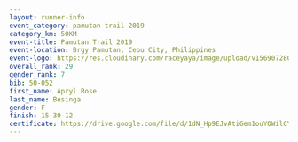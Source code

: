 ```yaml
---
layout: runner-info 
event_category: pamutan-trail-2019 
category_km: 50KM 
event-title: Pamutan Trail 2019 
event-location: Brgy Pamutan, Cebu City, Philippines 
event-logo: https://res.cloudinary.com/raceyaya/image/upload/v1569072806/logo/pamutan-trail_d8abrj.jpg 
overall_rank: 29
gender_rank: 7
bib: 50-052
first_name: Apryl Rose
last_name: Besinga
gender: F
finish: 15-30-12
certificate: https://drive.google.com/file/d/1dN_Hp9EJvAtiGem1ouYOWilCYak5sKcn/view?usp=sharing
---
```


